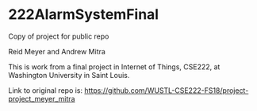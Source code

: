 # 222AlarmSystemFinal
Copy of project for public repo

Reid Meyer and Andrew Mitra

This is work from a final project in Internet of Things, CSE222, at Washington University in Saint Louis.

Link to original repo is: https://github.com/WUSTL-CSE222-FS18/project-project_meyer_mitra
